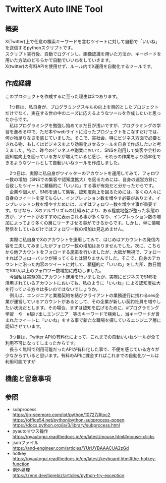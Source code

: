 # TwitterX Auto IINE Tool
## 概要
X(Twitter)上で任意の検索キーワードを含むツイートに対して自動で「いいね」を送信するpythonスクリプトです。  
スクリプト実行後、自動でログインし、画像認識を用いた方法か、キーボードを用いた方法のどちらかで自動でいいねをしていきます。  
X(twitter)の有料APIを使用せず、ルール内でX運用を自動化するツールです。

## 作成経緯
このプロジェクトを作成するに至った理由は3つあります。

　1つ目は、私自身が、プログラミングスキルの向上を目的としたプロジェクトだけでなく、実在する世の中のニーズに応えるようなツールを作成したいと思ったからです。  
　私はプログラミングを勉強し始めてまだ日が浅いですが、プログラミングの学習を進める中で、ただ本やwebサイトに沿ったプロジェクトをこなすだけでは、何か物足りなさを感じていました。そこで、実社会、特にビジネス方面で必要とされる物、もしくはビジネスをより効率化させるツールを自身で作成したいと考えました。特に、昨今のビジネスや副業において、SNSを利用して集客や会社の認知度向上を図っている方々が増えていると感じ、それらの作業をより効率化できるようなツールとして自動いいねツールを作成しました。

　2つ目は、実際に私自身がツイッターのアカウントを運用してみて、フォロワー数の増加（SNSでの集客や認知度拡大）を図るためには、自身の運営方針に合致したツイートに積極的に「いいね」する事が有効だと分かったからです。  
　企業や個人が、SNSを通して集客、認知度向上を図るためには、多くの人々に自身のツイートを見てもらい、インプレッション数を増やす必要があります。インプレッション数を増やすためには、まずはフォロワー数を増やす事が重要です。なぜなら、Xのアルゴリズムの仕組みにより、ある程度地盤が整った状態の方が、ツイートがおすすめに表示される事が多くなり、インプレッション数の増加によってより多くの層にリーチさせる事ができるからです。しかし、単に情報発信をしているだけではフォロワー数の増加は見込めません。  

　実際に私自身でXのアカウントを運用してみて、はじめはアカウントの発信内容を工夫してみましたがフォロワー数の増加はありませんでした。次に、こちらから他アカウントをフォローする施策を行いましたが、大抵が無視で、フォローすればフォローバックが帰ってくるとは限りませんでした。そこで、自身のアカウントに沿った内容のツイートに対して、積極的に「いいね」をした所、数日間で100人以上のフォロワー数増加に成功しました。  
　今回私は実験的にアカウント運用を行いましたが、実際にビジネスでSNSを活用されているアカウントにおいても、私のように「いいね」による認知度拡大を行っている方々は多いのではないでしょうか。  
　例えば、エンジニアと業務契約を結びクライアントの業務遂行に携わるses企業が運営しているアカウントがあるとして、その企業が新しい契約社員を増やしたい状況だとします。その場合、まずは認知を広げるために、#プログラミング学習　や　#駆け出しエンジニア　等のキーワードで検索し、当キーワードが含まれたツイートに「いいね」をする事で新たな職場を探しているエンジニア層に認知させています。  

　3つ目は、Twitter APIの有料化によって、これまでの自動いいねツールが全て利用不可になってしまったからです。  
　長らく無料で利用可能だったAPIが有料化した事で、不便を感じている方々が少なからずいると思います。有料のAPIに課金すればこれまでの自動化ツールは利用可能ですが

## 機能と留意事項

## 参照  
- subprocess  
https://jp-seemore.com/iot/python/10727/#toc2  
https://office54.net/python/python-subprocess-popen  
https://docs.python.org/ja/3/library/subprocess.html  
- pyautoマウス操作  
https://pyautogui.readthedocs.io/en/latest/mouse.html#mouse-clicks
- jsonファイル  
https://and-engineer.com/articles/YUrUYBAAACUA2zGd
- hotkey  
https://pyautogui.readthedocs.io/en/latest/keyboard.html#the-hotkey-function
- 例外処理  
  https://zenn.dev/tigrebiz/articles/python-try-exception
